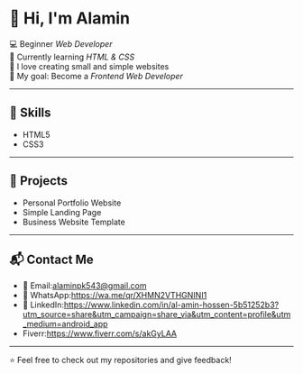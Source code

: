 # 👋 Hi, I'm Alamin  

💻 Beginner *Web Developer*  
🌱 Currently learning *HTML & CSS*  
🚀 I love creating small and simple websites  
📌 My goal: Become a *Frontend Web Developer*  

---

## 🔧 Skills
- HTML5  
- CSS3  

---

## 📂 Projects
- Personal Portfolio Website  
- Simple Landing Page  
- Business Website Template  

---

## 📬 Contact Me
- 📧 Email:alaminpk543@gmail.com  
- 📱 WhatsApp:https://wa.me/qr/XHMN2VTHGNINI1  
- 💼 LinkedIn:https://www.linkedin.com/in/al-amin-hossen-5b51252b3?utm_source=share&utm_campaign=share_via&utm_content=profile&utm_medium=android_app  
- Fiverr:https://www.fiverr.com/s/akGyLAA
---
⭐ Feel free to check out my repositories and give feedback!
